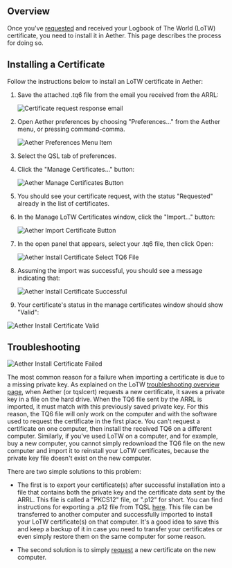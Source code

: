 ## Overview

Once you've [requested](requestcertificate.md) and received your Logbook of The World (LoTW) certificate, you need to install it in Aether. This page describes the process for doing so.

## Installing a Certificate

Follow the instructions below to install an LoTW certificate in Aether:

1. Save the attached .tq6 file from the email you received from the ARRL:

    ![Certificate request response email](/images/ImportCertificate/CertificateReceiptEmail.png)

2. Open Aether preferences by choosing "Preferences..." from the Aether menu, or pressing command-comma.

    ![Aether Preferences Menu Item](/images/AetherPreferencesMenuItem.png)

3. Select the QSL tab of preferences.
4. Click the "Manage Certificates..." button:

    ![Aether Manage Certificates Button](/images/ExportP12/AetherQSLPreferencesManageCertificates.png)

5. You should see your certificate request, with the status "Requested" already in the list of certificates.
6. In the Manage LoTW Certificates window, click the "Import..." button:

    ![Aether Import Certificate Button](/images/ImportCertificate/ManageCertificatesImportButton.png)

7. In the open panel that appears, select your .tq6 file, then click Open:

    ![Aether Install Certificate Select TQ6 File](/images/ImportCertificate/InstallCertificateSelectTQ6.png)

8. Assuming the import was successful, you should see a message indicating that:

    ![Aether Install Certificate Successful](/images/ImportCertificate/InstallCertificateSuccessful.png)

9. Your certificate's status in the manage certificates window should show "Valid":

![Aether Install Certificate Valid](/images/ImportCertificate/InstallCertificateValid.png)

## Troubleshooting

![Aether Install Certificate Failed](/images/ImportCertificate/InstallCertificateFailed.png)

The most common reason for a failure when importing a certificate is due to a missing private key. As explained on the LoTW [troubleshooting overview page](lotwtroubleshootingoverview), when Aether (or tqslcert) requests a new certificate, it saves a private key in a file on the hard drive. When the TQ6 file sent by the ARRL is imported, it must match with this previously saved private key. For this reason, the TQ6 file will only work on the computer and with the software used to request the certificate in the first place. You can't request a certificate on one computer, then install the received TQ6 on a different computer. Similarly, if you've used LoTW on a computer, and for example, buy a new computer, you cannot simply redownload the TQ6 file on the new computer and import it to reinstall your LoTW certificates, because the private key file doesn't exist on the new computer.

There are two simple solutions to this problem:

- The first is to export your certificate(s) after successful installation into a file that contains both the private key and the certificate data sent by the ARRL. This file is called a "PKCS12" file, or ".p12" for short. You can find instructions for exporting a .p12 file from TQSL [here](exportp12fromtqsl). This file can be transferred to another computer and successfully imported to install your LoTW certificate(s) on that computer. It's a good idea to save this and keep a backup of it in case you need to transfer your certificates or even simply restore them on the same computer for some reason.

- The second solution is to simply [request](requestcertificate) a new certificate on the new computer.
